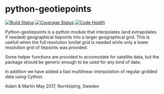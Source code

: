 python-geotiepoints
===================

[![Build Status](https://travis-ci.org/pytroll/python-geotiepoints.svg?branch=master)](https://travis-ci.org/pytroll/python-geotiepoints)
[![Coverage Status](https://coveralls.io/repos/github/pytroll/python-geotiepoints/badge.svg?branch=master)](https://coveralls.io/github/pytroll/python-geotiepoints?branch=master)
[![Code Health](https://landscape.io/github/pytroll/python-geotiepoints/master/landscape.svg?style=flat)](https://landscape.io/github/pytroll/python-geotiepoints/master)


Python-geotiepoints is a python module that interpolates (and extrapolates if
needed) geographical tiepoints into a larger geographical grid. This is usefull
when the full resolution lon/lat grid is needed while only a lower resolution
grid of tiepoints was provided.

Some helper functions are provided to accomodate for satellite data, but the
package should be generic enough to be used for any kind of data.

In addition we have added a fast multilinear interpolation of regular gridded
data using Cython.

Adam & Martin
May 2017, Norrköping, Sweden
